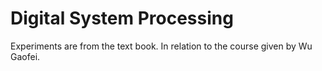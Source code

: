 # Digital System Processing
Experiments are from the text book.
In relation to the course given by Wu Gaofei.
